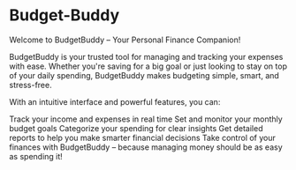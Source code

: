 ﻿# Budget-Buddy
 
Welcome to BudgetBuddy – Your Personal Finance Companion!

BudgetBuddy is your trusted tool for managing and tracking your expenses with ease. Whether you're saving for a big goal or just looking to stay on top of your daily spending, BudgetBuddy makes budgeting simple, smart, and stress-free.

With an intuitive interface and powerful features, you can:

Track your income and expenses in real time
Set and monitor your monthly budget goals
Categorize your spending for clear insights
Get detailed reports to help you make smarter financial decisions
Take control of your finances with BudgetBuddy – because managing money should be as easy as spending it!
